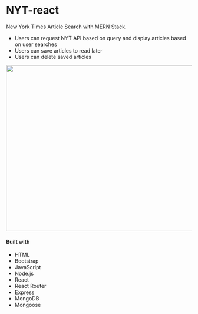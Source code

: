 # NYT-react

New York Times Article Search with MERN Stack.

- Users can request NYT API based on query and display articles based on user searches
- Users can save articles to read later
- Users can delete saved articles

<p align="center"><img width="700" height="450" src="https://user-images.githubusercontent.com/16066443/39856036-42e86332-53e3-11e8-986f-29fa76edf0ac.JPG"></p>

#### Built with
  - HTML
  - Bootstrap
  - JavaScript
  - Node.js
  - React
  - React Router
  - Express
  - MongoDB
  - Mongoose
